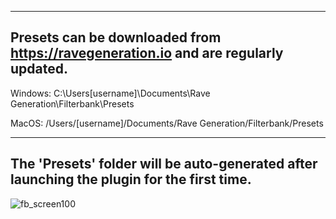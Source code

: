 ------------------------------------------------------------------------------------
Presets can be downloaded from https://ravegeneration.io and are regularly updated.
------------------------------------------------------------------------------------

Windows:
C:\Users\[username]\Documents\Rave Generation\Filterbank\Presets

MacOS:
/Users/[username]/Documents/Rave Generation/Filterbank/Presets

-------------------------------------------------------------------------------------------
The 'Presets' folder will be auto-generated after launching the plugin for the first time.
-------------------------------------------------------------------------------------------
![fb_screen100](https://github.com/user-attachments/assets/d15ff285-1831-4c07-98f7-5c3947bfe172)
